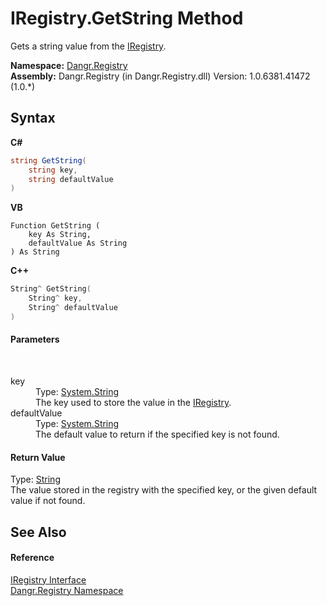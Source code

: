 # IRegistry.GetString Method 
 

Gets a string value from the <a href="T_Dangr_Registry_IRegistry">IRegistry</a>.

**Namespace:**&nbsp;<a href="N_Dangr_Registry">Dangr.Registry</a><br />**Assembly:**&nbsp;Dangr.Registry (in Dangr.Registry.dll) Version: 1.0.6381.41472 (1.0.*)

## Syntax

**C#**<br />
``` C#
string GetString(
	string key,
	string defaultValue
)
```

**VB**<br />
``` VB
Function GetString ( 
	key As String,
	defaultValue As String
) As String
```

**C++**<br />
``` C++
String^ GetString(
	String^ key, 
	String^ defaultValue
)
```


#### Parameters
&nbsp;<dl><dt>key</dt><dd>Type: <a href="http://msdn2.microsoft.com/en-us/library/s1wwdcbf" target="_blank">System.String</a><br />The key used to store the value in the <a href="T_Dangr_Registry_IRegistry">IRegistry</a>.</dd><dt>defaultValue</dt><dd>Type: <a href="http://msdn2.microsoft.com/en-us/library/s1wwdcbf" target="_blank">System.String</a><br />The default value to return if the specified key is not found.</dd></dl>

#### Return Value
Type: <a href="http://msdn2.microsoft.com/en-us/library/s1wwdcbf" target="_blank">String</a><br />The value stored in the registry with the specified key, or the given default value if not found.

## See Also


#### Reference
<a href="T_Dangr_Registry_IRegistry">IRegistry Interface</a><br /><a href="N_Dangr_Registry">Dangr.Registry Namespace</a><br />